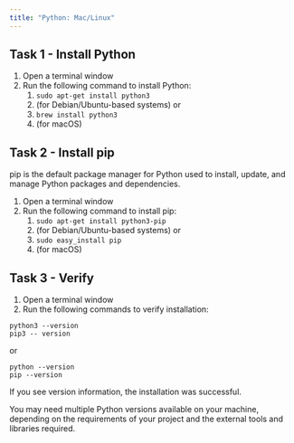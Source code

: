 ```yaml
---
title: "Python: Mac/Linux"
---
```


## Task 1 - Install Python

1.  Open a terminal window
2.  Run the following command to install Python:
    1.  `sudo apt-get install python3`
    2.  (for Debian/Ubuntu-based systems) or
    3.  `brew install python3`
    4.  (for macOS)

## Task 2 - Install pip

pip is the default package manager for Python used to install, update, 
and manage Python packages and dependencies. 

1.  Open a terminal window
2.  Run the following command to install pip:
    1.  `sudo apt-get install python3-pip`
    2.  (for Debian/Ubuntu-based systems) or
    3.  `sudo easy_install pip`
    4.  (for macOS)

## Task 3 - Verify

1.  Open a terminal window
2.  Run the following commands to verify installation:

```shell
python3 --version
pip3 -- version
```

or 

```shell
python --version
pip --version
```

If you see version information, the installation was successful.

You may need multiple Python versions available on your machine, 
depending on the requirements of your project and the external tools and 
libraries required. 